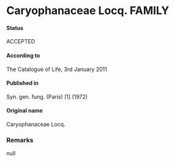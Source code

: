 Caryophanaceae Locq. FAMILY
=======

#### Status
ACCEPTED

#### According to
The Catalogue of Life, 3rd January 2011

#### Published in
Syn. gen. fung. (Paris) [1] (1972)

#### Original name
Caryophanaceae Locq.

### Remarks
null